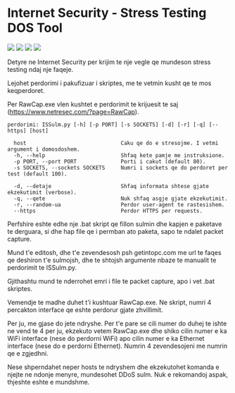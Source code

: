 # Internet Security - Stress Testing DOS Tool

<img src="https://img.shields.io/github/license/460N1/IS_SulmimDOS.svg"> <img src="https://david-dm.org/axetroy/github-size-badge.svg"> <img src="https://img.shields.io/github/languages/code-size/badges/shields.svg"> <img src="https://img.shields.io/github/release-date/SubtitleEdit/subtitleedit.svg">

Detyre ne Internet Security per krijim te nje vegle qe mundeson stress testing ndaj nje faqeje.

Lejohet perdorimi i pakufizuar i skriptes, me te vetmin kusht qe te mos keqperdoret.

Per RawCap.exe vlen kushtet e perdorimit te krijuesit te saj (https://www.netresec.com/?page=RawCap).

```
perdorimi: ISSulm.py [-h] [-p PORT] [-s SOCKETS] [-d] [-r] [-q] [--https] [host]

  host                              Caku qe do e stresojme. I vetmi argument i domosdoshem.
  -h, --help                        Shfaq kete pamje me instruksione.
  -p PORT, --port PORT              Porti i cakut (default 80).
  -s SOCKETS, --sockets SOCKETS     Numri i sockets qe do perdoret per test (default 100).
  
  -d, --detaje                      Shfaq informata shtese gjate ekzekutimit (verbose).
  -q, --qete                        Nuk shfaq asgje gjate ekzekutimit.
  -r, --random-ua                   Perdor user-agent te rastesishem.
  --https                           Perdor HTTPS per requests.

```

Perfshire eshte edhe nje .bat skript qe fillon sulmin dhe kapjen e paketave te derguara, si dhe hap file qe i permban ato paketa, sapo te ndalet packet capture.

Mund t'e editosh, dhe t'e zevendesosh psh getintopc.com me url te faqes qe deshiron t'e sulmojsh, dhe te shtojsh argumente nbaze te manualit te perdorimit te ISSulm.py.

Gjithashtu mund te nderrohet emri i file te packet capture, apo i vet .bat skriptes.

Vemendje te madhe duhet t'i kushtuar RawCap.exe. Ne skript, numri 4 percakton interface qe eshte perdorur gjate zhvillimit.

Per ju, me gjase do jete ndryshe. Per t'e pare se cili numer do duhej te ishte ne vend te 4 per ju, ekzekuto vetem RawCap.exe dhe shiko cilin numer e ka WiFi interface (nese do perdorni WiFi) apo cilin numer e ka Ethernet interface (nese do e perdorni Ethernet). Numrin 4 zevendesojeni me numrin qe e zgjedhni.

Nese shperndahet neper hosts te ndryshem dhe ekzekutohet komanda e njejte ne ndonje menyre, mundesohet DDoS sulm. Nuk e rekomandoj aspak, thjeshte eshte e mundshme.
